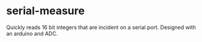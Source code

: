 # serial-measure
Quickly reads 16 bit integers that are incident on a serial port. Designed with an arduino and ADC.

